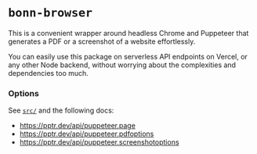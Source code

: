 # `bonn-browser`

This is a convenient wrapper around headless Chrome and Puppeteer that generates a PDF or a screenshot of a website effortlessly.

You can easily use this package on serverless API endpoints on Vercel, or any other Node backend, without worrying about the complexities and dependencies too much.

### Options

See [`src/`](./src/) and the following docs:

- https://pptr.dev/api/puppeteer.page
- https://pptr.dev/api/puppeteer.pdfoptions
- https://pptr.dev/api/puppeteer.screenshotoptions
